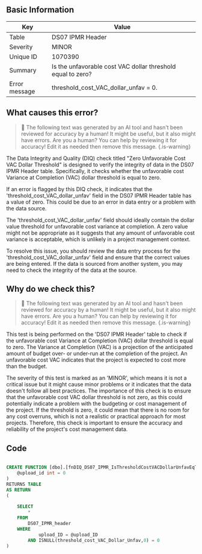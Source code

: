 ## Basic Information
| Key         | Value          |
|-------------|----------------|
| Table       | DS07 IPMR Header |
| Severity    | MINOR |
| Unique ID   | 1070390   |
| Summary     | Is the unfavorable cost VAC dollar threshold equal to zero? |
| Error message | threshold_cost_VAC_dollar_unfav = 0. |

## What causes this error?

> :robot: The following text was generated by an AI tool and hasn't been reviewed for accuracy by a human! It might be useful, but it also might have errors. Are you a human? You can help by reviewing it for accuracy! Edit it as needed then remove this message.
{.is-warning}

The Data Integrity and Quality (DIQ) check titled "Zero Unfavorable Cost VAC Dollar Threshold" is designed to verify the integrity of data in the DS07 IPMR Header table. Specifically, it checks whether the unfavorable cost Variance at Completion (VAC) dollar threshold is equal to zero.

If an error is flagged by this DIQ check, it indicates that the 'threshold_cost_VAC_dollar_unfav' field in the DS07 IPMR Header table has a value of zero. This could be due to an error in data entry or a problem with the data source. 

The 'threshold_cost_VAC_dollar_unfav' field should ideally contain the dollar value threshold for unfavorable cost variance at completion. A zero value might not be appropriate as it suggests that any amount of unfavorable cost variance is acceptable, which is unlikely in a project management context. 

To resolve this issue, you should review the data entry process for the 'threshold_cost_VAC_dollar_unfav' field and ensure that the correct values are being entered. If the data is sourced from another system, you may need to check the integrity of the data at the source.
## Why do we check this?

> :robot: The following text was generated by an AI tool and hasn't been reviewed for accuracy by a human! It might be useful, but it also might have errors. Are you a human? You can help by reviewing it for accuracy! Edit it as needed then remove this message.
{.is-warning}

This test is being performed on the 'DS07 IPMR Header' table to check if the unfavorable cost Variance at Completion (VAC) dollar threshold is equal to zero. The Variance at Completion (VAC) is a projection of the anticipated amount of budget over- or under-run at the completion of the project. An unfavorable cost VAC indicates that the project is expected to cost more than the budget.

The severity of this test is marked as an 'MINOR', which means it is not a critical issue but it might cause minor problems or it indicates that the data doesn't follow all best practices. The importance of this check is to ensure that the unfavorable cost VAC dollar threshold is not zero, as this could potentially indicate a problem with the budgeting or cost management of the project. If the threshold is zero, it could mean that there is no room for any cost overruns, which is not a realistic or practical approach for most projects. Therefore, this check is important to ensure the accuracy and reliability of the project's cost management data.
## Code

```sql

CREATE FUNCTION [dbo].[fnDIQ_DS07_IPMR_IsThresholdCostVACDollarUnfavEqToZero] (
	@upload_id int = 0
)
RETURNS TABLE
AS RETURN
(
	
	SELECT 
		*
	FROM
		DS07_IPMR_header
	WHERE
			upload_ID = @upload_ID
		AND ISNULL(threshold_cost_VAC_Dollar_Unfav,0) = 0
)
```
